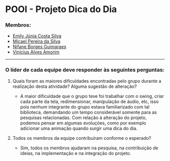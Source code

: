 # POOI - Projeto Dica do Dia
### Membros:
- [Emily Júnia Costa Silva](https://github.com/Emillyjs)
- [Micael Pereira da Silva](https://github.com/Mikemps)
- [Nifane Borges Guimaraes](https://github.com/Nifane3)
- [Vinícius Alves Amorim](https://github.com/am0rimdev)

---
### O líder de cada equipe deve responder às seguintes perguntas:

1. Quais foram as maiores dificuldades encontradas pelo grupo durante a realização desta atividade? Alguma sugestão de alteração?
    - A maior dificuldade que o grupo teve foi trabalhar com o swing, criar cada parte da tela, redimensionar, manipulação de áudio, etc, isso pois nenhum integrante do grupo estava familiarizado com tal biblioteca, demandando um tempo considerável somente para as pesquisas relacionadas. Com relação à alteração do projeto, podemos pensar em algumas evoluções, como por exemplo adicionar uma animação quando surgir uma dica do dia.

2. Todos os membros da equipe contribuíram conforme o esperado?
    - Sim, todos os membros ajudaram na pesquisa, na contribuição de ideias, na implementação e na integração do projeto.